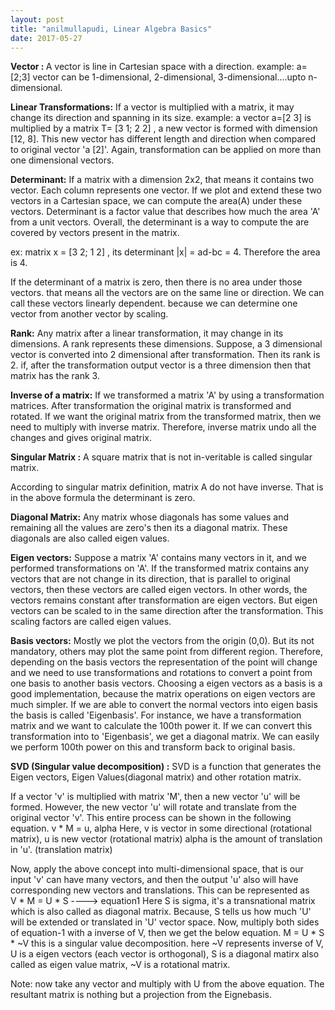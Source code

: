```yaml
---
layout: post
title: "anilmullapudi, Linear Algebra Basics"
date: 2017-05-27
---
```


<p>
<b>Vector : </b>  A vector is line in Cartesian space with a direction.  example: a=[2;3]
vector can be 1-dimensional, 2-dimensional, 3-dimensional....upto n-dimensional.
</p>


<p>
<b>Linear Transformations:</b> If a vector is multiplied with a matrix, it may change its direction and spanning in its size.  example: a vector a=[2 3]  is multiplied by a matrix T= [3 1; 2 2] ,  a new vector is formed with dimension [12, 8].     This new vector has different length and direction when compared to original vector 'a [2]'. Again, transformation can be applied on more than one dimensional vectors.
</p>



<p>
<b>Determinant:</b>  If a matrix with a dimension 2x2, that means it contains two vector.  Each column represents one vector.  If we plot and extend these two vectors in a Cartesian space, we can compute the area(A) under these vectors.  Determinant is a factor value that describes how much the  area 'A' from a unit vectors. Overall, the determinant is a way to compute the are covered by vectors present in the matrix.

ex:  matrix x = [3 2; 1 2] , its determinant |x| = ad-bc =  4.   Therefore the area is 4.

If the determinant of a matrix is zero, then there is no area under those vectors. that means all the vectors are on the same line or direction.  We can call these vectors linearly dependent.  because we can determine one vector from another vector by scaling.
</p>



<p>
<b>Rank:</b>
Any matrix after a linear transformation, it may change in its dimensions. A rank represents these dimensions. Suppose, a 3 dimensional vector is converted into 2 dimensional after transformation. Then its rank is 2.  if, after the transformation output vector is a three dimension then that matrix has the rank 3.
</p>



<p>
<b>Inverse of a matrix:</b>   If we transformed a matrix 'A' by using a transformation matrices.  After transformation the original matrix is transformed and rotated. If we want the original matrix from the transformed matrix, then we need to multiply with inverse matrix.  Therefore, inverse matrix undo all the changes and gives original matrix. 
</p>



<p>
<b>Singular Matrix :</b> A square matrix that is not in-veritable is called singular matrix. 
   
According to singular matrix definition, matrix A do not have inverse. That is in the above formula the determinant is zero.
</p>



<p>
<b>Diagonal Matrix:</b>  Any matrix whose diagonals has some values and remaining all the values are zero's then its a diagonal matrix. These diagonals are also called eigen values.
</p>



<p>
<b>Eigen vectors:</b>  Suppose a matrix 'A' contains many vectors in it, and we performed transformations on 'A'.  If the transformed matrix contains any vectors that are not change in its direction, that is parallel to original vectors, then these vectors are called eigen vectors.   In other words,   the vectors remains constant after transformation are eigen vectors.  But eigen vectors can be scaled to in the same direction after the transformation. This scaling factors are called eigen values.  
</p>



<p>
<b>Basis vectors:</b> Mostly we plot the vectors from the origin (0,0).  But its not mandatory, others may plot the same point from different region.  Therefore, depending on the basis vectors the representation of the point will change and we need to use transformations and rotations to convert a point from one basis to another basis vectors.   Choosing a eigen vectors as a basis is a good implementation, because the matrix operations on eigen vectors are much simpler. If we are able to convert the normal vectors into eigen basis the basis is called 'Eigenbasis'.  For instance, we have a transformation matrix and we want to calculate the 100th power it.  If we can convert this transformation into to 'Eigenbasis', we get a diagonal matrix. We can easily we perform 100th power on this and transform back to original basis.  
</p>



<p>
<b>SVD (Singular value decomposition) :</b>  SVD is a function that generates the Eigen vectors, Eigen Values(diagonal matrix) and other rotation matrix.

If a vector 'v' is multiplied with matrix 'M', then a new vector 'u' will be formed.   However, the new vector 'u' will rotate and translate from the original vector 'v'. This entire process can be shown in the following equation.
                                                       v * M = u, alpha
Here, v is vector in some directional (rotational matrix), u is new vector (rotational matrix)
alpha is the amount of translation in 'u'. (translation matrix)

Now, apply the above concept into multi-dimensional space, that is our input 'v' can have many vectors, and then the output 'u' also will have corresponding new vectors and translations. This can be represented as    
                        V * M = U * S  ----> equation1
Here S is sigma, it's a transnational matrix which is also called as diagonal matrix.  Because, S tells us how much 'U' will be extended or translated in 'U' vector space.   Now, multiply both sides of equation-1 with a inverse of V, then we get the below equation. 
                       M = U * S * ~V   this is a singular value decomposition.
here ~V represents inverse of V,  U is a eigen vectors (each vector is orthogonal), S is a diagonal matirx also called as eigen value matrix, ~V is a rotational matrix.

Note: now take any vector and multiply with U from the above equation.  The resultant matrix is nothing but a projection from the Eignebasis.

</p>
